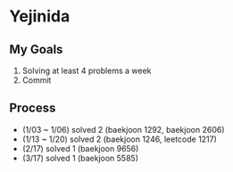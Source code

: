 # Yejinida

<h2> My Goals</h2>
<ol>
  <li>Solving at least 4 problems a week</li> 
  <li>Commit</li>
  </ol>

<h2>Process</h2>
<ul>
  <li> (1/03 ~ 1/06) solved 2 (baekjoon 1292, baekjoon 2606) </li>
  <li> (1/13 ~ 1/20) solved 2 (baekjoon 1246, leetcode 1217) </li>
  <li> (2/17) solved 1 (baekjoon 9656) </li>
  <li> (3/17) solved 1 (baekjoon 5585) </li>
  
